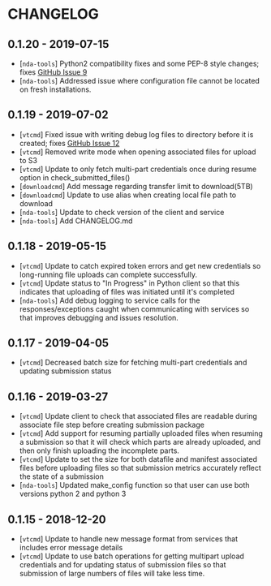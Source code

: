
# CHANGELOG

## 0.1.20 - 2019-07-15
* [`nda-tools`] Python2 compatibility fixes and some PEP-8 style changes; fixes [GitHub Issue 9](https://github.com/NDAR/nda-tools/issues/9)
* [`nda-tools`] Addressed issue where configuration file cannot be located on fresh installations.

## 0.1.19 - 2019-07-02
* [`vtcmd`] Fixed issue with writing debug log files to directory before it is created; fixes [GitHub Issue 12](https://github.com/NDAR/nda-tools/issues/12)
* [`vtcmd`] Removed write mode when opening associated files for upload to S3
* [`vtcmd`] Update to only fetch multi-part credentials once during resume option in check_submitted_files()
* [`downloadcmd`] Add message regarding transfer limit to download(5TB)
* [`downloadcmd`] Update to use alias when creating local file path to download
* [`nda-tools`] Update to check version of the client and service
* [`nda-tools`] Add CHANGELOG.md

## 0.1.18 - 2019-05-15
* [`vtcmd`] Update to catch expired token errors and get new credentials so long-running file uploads can complete successfully.
* [`vtcmd`] Update status to "In Progress" in Python client so that this indicates that uploading of files was initiated until it's completed
* [`nda-tools`] Add debug logging to service calls for the responses/exceptions caught when communicating with services so that improves debugging and issues resolution.

## 0.1.17 - 2019-04-05
* [`vtcmd`] Decreased batch size for fetching multi-part credentials and updating submission status

## 0.1.16 - 2019-03-27
* [`vtcmd`] Update client to check that associated files are readable during associate file step before creating submission package
* [`vtcmd`] Add support for resuming partially uploaded files when resuming a submission so that it will check which parts are already uploaded, and then only finish uploading the incomplete parts.
* [`vtcmd`] Update to set the size for both datafile and manifest associated files before uploading files so that submission metrics accurately reflect the state of a submission
* [`nda-tools`] Updated make_config function so that user can use both versions python 2 and python 3

## 0.1.15 -  2018-12-20
* [`vtcmd`] Update to handle new message format from services that includes error message details 
* [`vtcmd`] Update to use batch operations for getting multipart upload credentials and for updating status of submission files so that submission of large numbers of files will take less time.


